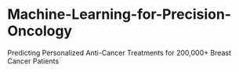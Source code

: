 # Machine-Learning-for-Precision-Oncology
Predicting Personalized Anti-Cancer Treatments for 200,000+ Breast Cancer Patients
